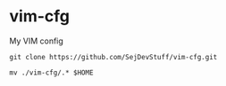 # vim-cfg
My VIM config

```git clone https://github.com/SejDevStuff/vim-cfg.git```


```mv ./vim-cfg/.* $HOME```
